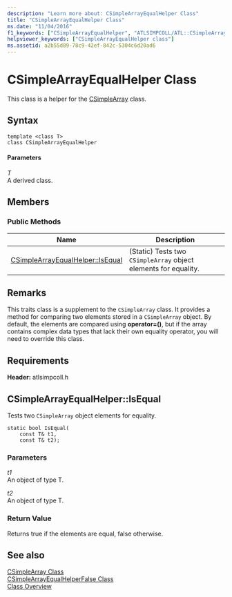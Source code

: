```yaml
---
description: "Learn more about: CSimpleArrayEqualHelper Class"
title: "CSimpleArrayEqualHelper Class"
ms.date: "11/04/2016"
f1_keywords: ["CSimpleArrayEqualHelper", "ATLSIMPCOLL/ATL::CSimpleArrayEqualHelper", "ATLSIMPCOLL/ATL::CSimpleArrayEqualHelper::IsEqual"]
helpviewer_keywords: ["CSimpleArrayEqualHelper class"]
ms.assetid: a2b55d89-78c9-42ef-842c-5304c6d20ad6
---
```

# CSimpleArrayEqualHelper Class

This class is a helper for the [CSimpleArray](../../atl/reference/csimplearray-class.md) class.

## Syntax

```
template <class T>
class CSimpleArrayEqualHelper
```

#### Parameters

*T*<br/>
A derived class.

## Members

### Public Methods

|Name|Description|
|----------|-----------------|
|[CSimpleArrayEqualHelper::IsEqual](#isequal)|(Static) Tests two `CSimpleArray` object elements for equality.|

## Remarks

This traits class is a supplement to the `CSimpleArray` class. It provides a method for comparing two elements stored in a `CSimpleArray` object. By default, the elements are compared using **operator=()**, but if the array contains complex data types that lack their own equality operator, you will need to override this class.

## Requirements

**Header:** atlsimpcoll.h

## <a name="isequal"></a> CSimpleArrayEqualHelper::IsEqual

Tests two `CSimpleArray` object elements for equality.

```
static bool IsEqual(
    const T& t1,
    const T& t2);
```

### Parameters

*t1*<br/>
An object of type T.

*t2*<br/>
An object of type T.

### Return Value

Returns true if the elements are equal, false otherwise.

## See also

[CSimpleArray Class](../../atl/reference/csimplearray-class.md)<br/>
[CSimpleArrayEqualHelperFalse Class](../../atl/reference/csimplearrayequalhelperfalse-class.md)<br/>
[Class Overview](../../atl/atl-class-overview.md)
